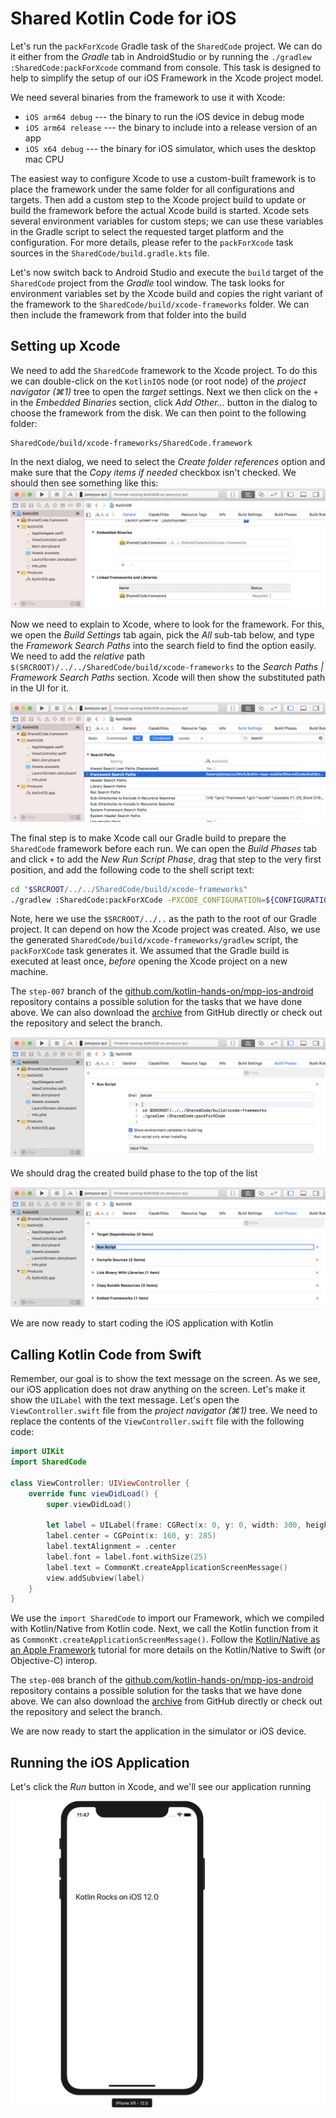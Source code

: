 # Shared Kotlin Code for iOS

Let's run the `packForXcode` Gradle task of the `SharedCode` project. We can do it either from
the _Gradle_ tab in AndroidStudio or by running the `./gradlew :SharedCode:packForXcode` command
from console. This task is designed to help to simplify the setup of our iOS Framework
in the Xcode project model.

We need several binaries from the framework to use it with Xcode:

- `iOS arm64 debug` --- the binary to run the iOS device in debug mode
- `iOS arm64 release` --- the binary to include into a release version of an app
- `iOS x64 debug` --- the binary for iOS simulator, which uses the desktop mac CPU

The easiest way to configure Xcode to use a custom-built framework is to
place the framework under the same folder for all configurations and targets.
Then add a custom step to the Xcode project build to update or build the
framework before the actual Xcode build is started. Xcode sets several environment
variables for custom steps; we can use these variables in the Gradle script to select
the requested target platform and the configuration. For more details,
please refer to the `packForXcode` task sources in the `SharedCode/build.gradle.kts` file. 

Let's now switch back to Android Studio and execute the `build` target of the `SharedCode` project from
the *Gradle* tool window. The task looks for environment variables set by the Xcode build and copies
the right variant of the framework to the `SharedCode/build/xcode-frameworks` folder. We can then include the
framework from that folder into the build

## Setting up Xcode

We need to add the `SharedCode` framework to the Xcode project.
To do this we can double-click on the `KotlinIOS` node (or root node) of the *project navigator (⌘1)* tree
to open the *target* settings.
Next we then click on the `+` in the *Embedded Binaries* section, click *Add Other...* button in the dialog
to choose the framework from the disk. We can then point to the following folder: 
```
SharedCode/build/xcode-frameworks/SharedCode.framework
```

In the next dialog, we need to select the _Create folder references_ option and make sure that the _Copy items if needed_
checkbox isn't checked. We should then see something like this: 
![Xcode General Screen](./assets/xcode-general.png)

Now we need to explain to Xcode, where to look for the framework.
For this, we open the *Build Settings* tab again, pick the *All* sub-tab below, and type the *Framework Search Paths* into
the search field to find the option easily. We need to add the *relative* path 
`$(SRCROOT)/../../SharedCode/build/xcode-frameworks` to the *Search Paths | Framework Search Paths* section.
Xcode will then show the substituted path in the UI for it.

![Xcode Build Settings](./assets/xcode-search-path.png)

The final step is to make Xcode call our Gradle build to prepare the `SharedCode` framework before each run.
We can open the *Build Phases* tab and click `+` to add the *New Run Script Phase*, drag that step to the very
first position, and add the following code to the shell script text:

```bash
cd "$SRCROOT/../../SharedCode/build/xcode-frameworks"
./gradlew :SharedCode:packForXCode -PXCODE_CONFIGURATION=${CONFIGURATION}
```

Note, here we use the `$SRCROOT/../..` as the path to the root of our Gradle project.
It can depend on how the Xcode project was created. Also, we use the generated
`SharedCode/build/xcode-frameworks/gradlew` script,
the `packForXCode` task generates it. We assumed that the Gradle build is executed at least once,
*before* opening the Xcode project on a new machine.

The `step-007` branch of the 
[github.com/kotlin-hands-on/mpp-ios-android](https://github.com/kotlin-hands-on/mpp-ios-android/tree/step-007)
repository contains a possible solution for the tasks that we have done above. We can also download the
[archive](https://github.com/kotlin-hands-on/mpp-ios-android/archive/step-007.zip) from GitHub directly or
check out the repository and select the branch.

![Xcode Build Phases](./assets/xcode-run-script.png)

We should drag the created build phase to the top of the list

![Xcode Build Phases](./assets/xcode-run-script-order.png)

We are now ready to start coding the iOS application with Kotlin

## Calling Kotlin Code from Swift

Remember, our goal is to show the text message on the screen. As we see, our iOS application does not draw
anything on the screen. Let's make it show the `UILabel` with the text message.
Let's open the `ViewController.swift` file from the *project navigator (⌘1)* tree.
We need to replace the contents of the `ViewController.swift` file with the following code:
 
```swift
import UIKit
import SharedCode

class ViewController: UIViewController {
    override func viewDidLoad() {
        super.viewDidLoad()
        
        let label = UILabel(frame: CGRect(x: 0, y: 0, width: 300, height: 21))
        label.center = CGPoint(x: 160, y: 285)
        label.textAlignment = .center
        label.font = label.font.withSize(25)
        label.text = CommonKt.createApplicationScreenMessage()
        view.addSubview(label)
    }
}
```
We use the `import SharedCode` to import our Framework, which we compiled with Kotlin/Native from Kotlin code.
Next, we call the Kotlin function from it as `CommonKt.createApplicationScreenMessage()`. Follow the 
[Kotlin/Native as an Apple Framework](/docs/tutorials/native/apple-framework.html) tutorial for
more details on the Kotlin/Native to Swift (or Objective-C) interop.

The `step-008` branch of the 
[github.com/kotlin-hands-on/mpp-ios-android](https://github.com/kotlin-hands-on/mpp-ios-android/tree/step-008)
repository contains a possible solution for the tasks that we have done above. We can also download the
[archive](https://github.com/kotlin-hands-on/mpp-ios-android/archive/step-008.zip) from GitHub directly or
check out the repository and select the branch.

We are now ready to start the application in the simulator or iOS device.

## Running the iOS Application

Let's click the *Run* button in Xcode, and we'll see our application running 

![Emulator App](./assets/iPhone-emulator-kotlin-rocks.png)
